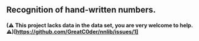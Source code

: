 ## Recognition of hand-written numbers.
#### (⚠ This project lacks data in the data set, you are very welcome to help. ⚠)[https://github.com/GreatC0der/nnlib/issues/1]